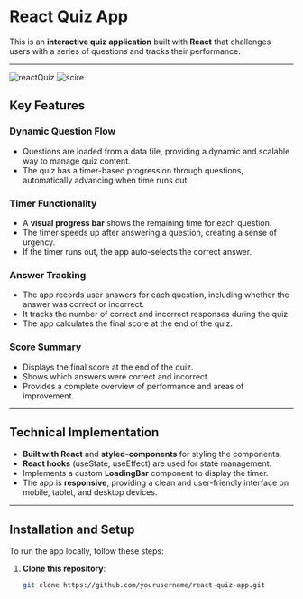 # React Quiz App

This is an **interactive quiz application** built with **React** that challenges users with a series of questions and tracks their performance.

---
![reactQuiz](https://github.com/user-attachments/assets/23ae7a1d-dab9-4fe8-9f60-589dc787059a)
![scire](https://github.com/user-attachments/assets/1d434a55-ef60-4ec8-ac78-b7448808a175)

## Key Features

### **Dynamic Question Flow**
- Questions are loaded from a data file, providing a dynamic and scalable way to manage quiz content.
- The quiz has a timer-based progression through questions, automatically advancing when time runs out.

### **Timer Functionality**
- A **visual progress bar** shows the remaining time for each question.
- The timer speeds up after answering a question, creating a sense of urgency.
- If the timer runs out, the app auto-selects the correct answer.

### **Answer Tracking**
- The app records user answers for each question, including whether the answer was correct or incorrect.
- It tracks the number of correct and incorrect responses during the quiz.
- The app calculates the final score at the end of the quiz.

### **Score Summary**
- Displays the final score at the end of the quiz.
- Shows which answers were correct and incorrect.
- Provides a complete overview of performance and areas of improvement.

---

## Technical Implementation

- **Built with React** and **styled-components** for styling the components.
- **React hooks** (useState, useEffect) are used for state management.
- Implements a custom **LoadingBar** component to display the timer.
- The app is **responsive**, providing a clean and user-friendly interface on mobile, tablet, and desktop devices.

---

## Installation and Setup

To run the app locally, follow these steps:

1. **Clone this repository**:
   ```bash
   git clone https://github.com/yourusername/react-quiz-app.git
